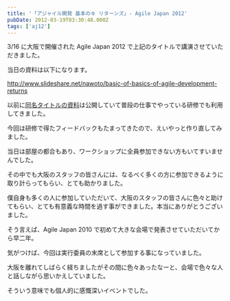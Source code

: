 ```yaml
---
title: '「アジャイル開発 基本のキ リターンズ」- Agile Japan 2012'
pubDate: 2012-03-19T03:30:48.000Z
tags: ['aj12']
---
```


3/16 に大阪で開催された Agile Japan 2012 で上記のタイトルで講演させていただきました。

当日の資料は以下になります。

http://www.slideshare.net/nawoto/basic-of-basics-of-agile-development-returns

以前に[同名タイトルの資料](http://d.hatena.ne.jp/nawoto/20110323/1300896863)は公開していて普段の仕事でやっている研修でも利用してきました。

今回は研修で得たフィードバックもたまってきたので、えいやっと作り直してみました。

当日は部屋の都合もあり、ワークショップに全員参加できない方もいてすいませんでした。

その中でも大阪のスタッフの皆さんには、なるべく多くの方に参加できるように取り計らってもらい、とても助かりました。

僕自身も多くの人に参加していただいて、大阪のスタッフの皆さんに色々と助けてもらい、とても有意義な時間を過す事ができました。本当にありがとうございました。

そう言えば、Agile Japan 2010 で初めて大きな会場で発表させていただいてから早二年。

気がつけば、今回は実行委員の末席として参加する事になっていました。

大阪を離れてしばらく経ちましたがその間に色々あったなーと、会場で色々な人と話しながら思いかえしていました。

そういう意味でも個人的に感慨深いイベントでした。
